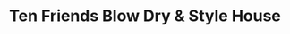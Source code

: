 ---
title: "Ten Friends Blow Dry & Style House"
url: /naperville/ten-friends-blow-dry-and-style-house/
shop: hairdresser
---